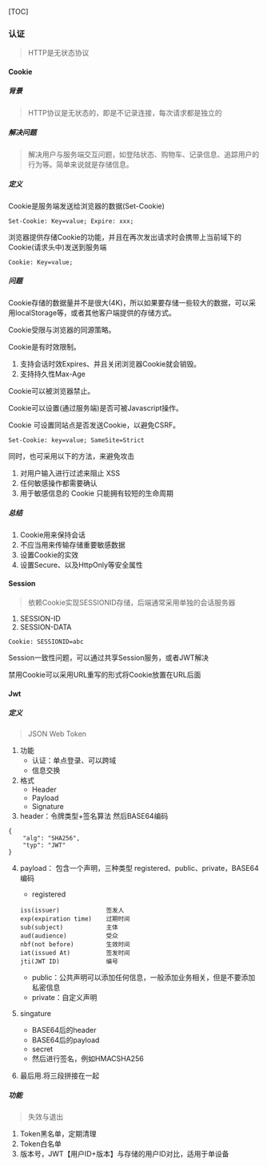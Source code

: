 [TOC]

### 认证

> HTTP是无状态协议

#### Cookie

##### 背景

> HTTP协议是无状态的，即是不记录连接，每次请求都是独立的

##### 解决问题

> 解决用户与服务端交互问题，如登陆状态、购物车、记录信息、追踪用户的行为等。简单来说就是存储信息。

##### 定义

Cookie是服务端发送给浏览器的数据(Set-Cookie)

~~~
Set-Cookie: Key=value; Expire: xxx;
~~~

浏览器提供存储Cookie的功能，并且在再次发出请求时会携带上当前域下的Cookie(请求头中)发送到服务端

~~~
Cookie: Key=value;
~~~

##### 问题

Cookie存储的数据量并不是很大(4K)，所以如果要存储一些较大的数据，可以采用localStorage等，或者其他客户端提供的存储方式。

Cookie受限与浏览器的同源策略。

Cookie是有时效限制。

1. 支持会话时效Expires、并且关闭浏览器Cookie就会销毁。
2. 支持持久性Max-Age

Cookie可以被浏览器禁止。

Cookie可以设置(通过服务端)是否可被Javascript操作。

Cookie 可设置同站点是否发送Cookie，以避免CSRF。

~~~
Set-Cookie: key=value; SameSite=Strict
~~~

同时，也可采用以下的方法，来避免攻击

1. 对用户输入进行过滤来阻止 XSS
2. 任何敏感操作都需要确认
3. 用于敏感信息的 Cookie 只能拥有较短的生命周期

##### 总结

1. Cookie用来保持会话
2. 不应当用来传输存储重要敏感数据
3. 设置Cookie的实效
4. 设置Secure、以及HttpOnly等安全属性

#### Session

> 依赖Cookie实现SESSIONID存储，后端通常采用单独的会话服务器

1. SESSION-ID
2. SESSION-DATA

~~~
Cookie: SESSIONID=abc
~~~

Session一致性问题，可以通过共享Session服务，或者JWT解决

禁用Cookie可以采用URL重写的形式将Cookie放置在URL后面

#### Jwt

##### 定义

>   JSON Web Token

1.  功能
    *   认证：单点登录、可以跨域
    *   信息交换
2.  格式
    *   Header
    *   Payload
    *   Signature
3.  header：令牌类型+签名算法 然后BASE64编码

~~~
{
	"alg": "SHA256",
	"typ": "JWT"
}
~~~

4. payload： 包含一个声明，三种类型 registered、public、private，BASE64编码

    *   registered

    ~~~
    iss(issuer)  			签发人
    exp(expiration time)    过期时间
    sub(subject)			主体
    aud(audience)			受众
    nbf(not before)			生效时间
    iat(issued At)			签发时间
    jti(JWT ID)				编号
    ~~~

    *   public：公共声明可以添加任何信息，一般添加业务相关，但是不要添加私密信息
    *   private：自定义声明

5. singature

    *   BASE64后的header
    *   BASE64后的payload
    *   secret
    *   然后进行签名，例如HMACSHA256

6. 最后用.将三段拼接在一起

##### 功能

> 失效与退出

1. Token黑名单，定期清理
2. Token白名单
3. 版本号，JWT【用户ID+版本】与存储的用户ID对比，适用于单设备
